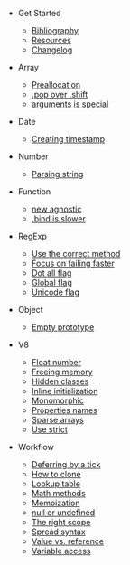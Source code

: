 * Get Started
	* [Bibliography](bibliography.md)
	* [Resources](resources.md)
	* [Changelog](changelog.md)

* Array
	* [Preallocation](array/preallocation.md)
	* [.pop over .shift](array/pop-or-shift.md)
	* [arguments is special](array/arguments.md)

* Date
	* [Creating timestamp](date/timestamp.md)

* Number
	* [Parsing string](number/parse-string.md)

* Function
	* [new agnostic](function/new.md)
	* [.bind is slower](function/bind.md)

* RegExp
	* [Use the correct method](regexp/correct-methods.md)
	* [Focus on failing faster](regexp/fail-faster.md)
	* [Dot all flag](regexp/dot-all-flag.md)
	* [Global flag](regexp/global-flag.md)
	* [Unicode flag](regexp/unicode-flag.md)

* Object
	* [Empty prototype](object/empty-prototype.md)

* V8
	* [Float number](v8-tips/float-number.md)
	* [Freeing memory](v8-tips/freeing-memory.md)
	* [Hidden classes](v8-tips/hidden-classes.md)
	* [Inline initialization](v8-tips/inline-initialization.md)
	* [Monomorphic](v8-tips/monomorphic.md)
	* [Properties names](v8-tips/properties-names.md)
	* [Sparse arrays](v8-tips/sparse-arrays.md)
	* [Use strict](v8-tips/use-strict.md)

* Workflow
	* [Deferring by a tick](workflow/defer.md)
	* [How to clone](workflow/how-to-clone.md)
	* [Lookup table](workflow/lookup-table.md)
	* [Math methods](workflow/math.md)
	* [Memoization](workflow/memoization.md)
	* [null or undefined](workflow/null-or-undefined.md)
	* [The right scope](workflow/right-scope.md)
	* [Spread syntax](workflow/spread-syntax.md)
	* [Value vs. reference](workflow/passing-by-value.md)
	* [Variable access](workflow/variable-access.md)
